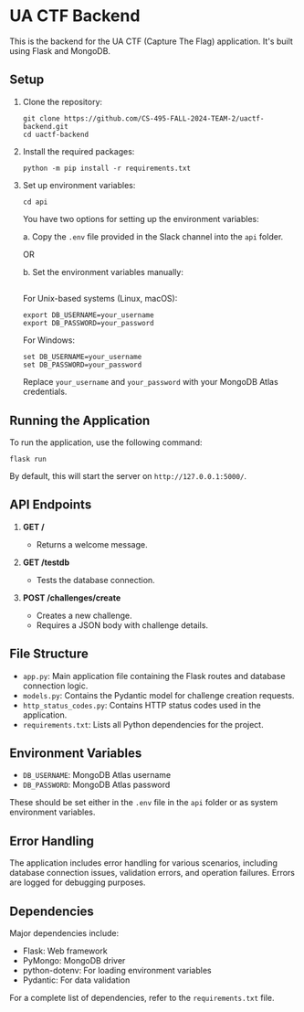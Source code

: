 # UA CTF Backend

This is the backend for the UA CTF (Capture The Flag) application. It's built using Flask and MongoDB.

## Setup

1. Clone the repository:
   ```
   git clone https://github.com/CS-495-FALL-2024-TEAM-2/uactf-backend.git
   cd uactf-backend
   ```

2. Install the required packages:
   ```
   python -m pip install -r requirements.txt
   ```

3. Set up environment variables:
   ```
   cd api
   ```
   
   You have two options for setting up the environment variables:

   a. Copy the `.env` file provided in the Slack channel into the `api` folder.

   OR

   b. Set the environment variables manually:
   ##
   For Unix-based systems (Linux, macOS):
   ```
   export DB_USERNAME=your_username
   export DB_PASSWORD=your_password
   ```

   For Windows:
   ```
   set DB_USERNAME=your_username
   set DB_PASSWORD=your_password
   ```

   Replace `your_username` and `your_password` with your MongoDB Atlas credentials.

## Running the Application

To run the application, use the following command:

```
flask run
```

By default, this will start the server on `http://127.0.0.1:5000/`.

## API Endpoints

1. **GET /**
   - Returns a welcome message.

2. **GET /testdb**
   - Tests the database connection.

3. **POST /challenges/create**
   - Creates a new challenge.
   - Requires a JSON body with challenge details.

## File Structure

- `app.py`: Main application file containing the Flask routes and database connection logic.
- `models.py`: Contains the Pydantic model for challenge creation requests.
- `http_status_codes.py`: Contains HTTP status codes used in the application.
- `requirements.txt`: Lists all Python dependencies for the project.

## Environment Variables

- `DB_USERNAME`: MongoDB Atlas username
- `DB_PASSWORD`: MongoDB Atlas password

These should be set either in the `.env` file in the `api` folder or as system environment variables.

## Error Handling

The application includes error handling for various scenarios, including database connection issues, validation errors, and operation failures. Errors are logged for debugging purposes.

## Dependencies

Major dependencies include:
- Flask: Web framework
- PyMongo: MongoDB driver
- python-dotenv: For loading environment variables
- Pydantic: For data validation

For a complete list of dependencies, refer to the `requirements.txt` file.
